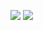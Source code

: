 <a><img align="top" src="https://github-readme-stats.vercel.app/api?username=damian-oswald&count_private=true&include_all_commits=true&show_icons=true&theme=default&hide_border=true" /></a>
<a><img align="top" src="https://github-readme-stats.vercel.app/api/top-langs/?username=damian-oswald&count_private=true&include_all_commits=true&layout=donut&theme=default&hide_border=true" /></a>

